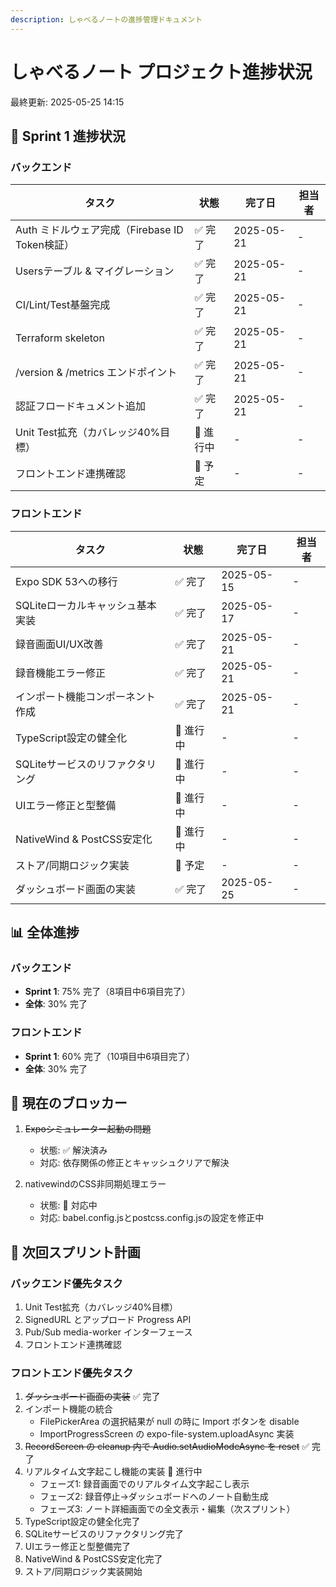 ```yaml
---
description: しゃべるノートの進捗管理ドキュメント
---
```


# しゃべるノート プロジェクト進捗状況

最終更新: 2025-05-25 14:15

## 🚀 Sprint 1 進捗状況

### バックエンド

| タスク | 状態 | 完了日 | 担当者 |
|-------|------|-------|-------|
| Auth ミドルウェア完成（Firebase ID Token検証） | ✅ 完了 | 2025-05-21 | - |
| Usersテーブル & マイグレーション | ✅ 完了 | 2025-05-21 | - |
| CI/Lint/Test基盤完成 | ✅ 完了 | 2025-05-21 | - |
| Terraform skeleton | ✅ 完了 | 2025-05-21 | - |
| /version & /metrics エンドポイント | ✅ 完了 | 2025-05-21 | - |
| 認証フロードキュメント追加 | ✅ 完了 | 2025-05-21 | - |
| Unit Test拡充（カバレッジ40%目標） | 🔄 進行中 | - | - |
| フロントエンド連携確認 | 📅 予定 | - | - |

### フロントエンド

| タスク | 状態 | 完了日 | 担当者 |
|-------|------|-------|-------|
| Expo SDK 53への移行 | ✅ 完了 | 2025-05-15 | - |
| SQLiteローカルキャッシュ基本実装 | ✅ 完了 | 2025-05-17 | - |
| 録音画面UI/UX改善 | ✅ 完了 | 2025-05-21 | - |
| 録音機能エラー修正 | ✅ 完了 | 2025-05-21 | - |
| インポート機能コンポーネント作成 | ✅ 完了 | 2025-05-21 | - |
| TypeScript設定の健全化 | 🔄 進行中 | - | - |
| SQLiteサービスのリファクタリング | 🔄 進行中 | - | - |
| UIエラー修正と型整備 | 🔄 進行中 | - | - |
| NativeWind & PostCSS安定化 | 🔄 進行中 | - | - |
| ストア/同期ロジック実装 | 📅 予定 | - | - |
| ダッシュボード画面の実装 | ✅ 完了 | 2025-05-25 | - |

## 📊 全体進捗

### バックエンド
- **Sprint 1**: 75% 完了（8項目中6項目完了）
- **全体**: 30% 完了

### フロントエンド
- **Sprint 1**: 60% 完了（10項目中6項目完了）
- **全体**: 30% 完了

## 🚧 現在のブロッカー

1. ~~Expoシミュレーター起動の問題~~
   - 状態: ✅ 解決済み
   - 対応: 依存関係の修正とキャッシュクリアで解決

2. nativewindのCSS非同期処理エラー
   - 状態: 🔄 対応中
   - 対応: babel.config.jsとpostcss.config.jsの設定を修正中

## 📝 次回スプリント計画

### バックエンド優先タスク
1. Unit Test拡充（カバレッジ40%目標）
2. SignedURL とアップロード Progress API
3. Pub/Sub media-worker インターフェース
4. フロントエンド連携確認

### フロントエンド優先タスク
1. ~~ダッシュボード画面の実装~~ ✅ 完了
2. インポート機能の統合
   - FilePickerArea の選択結果が null の時に Import ボタンを disable
   - ImportProgressScreen の expo-file-system.uploadAsync 実装
3. ~~RecordScreen の cleanup 内で Audio.setAudioModeAsync を reset~~ ✅ 完了
4. リアルタイム文字起こし機能の実装 🔄 進行中
   - フェーズ1: 録音画面でのリアルタイム文字起こし表示
   - フェーズ2: 録音停止→ダッシュボードへのノート自動生成
   - フェーズ3: ノート詳細画面での全文表示・編集（次スプリント）
5. TypeScript設定の健全化完了
6. SQLiteサービスのリファクタリング完了
7. UIエラー修正と型整備完了
8. NativeWind & PostCSS安定化完了
9. ストア/同期ロジック実装開始